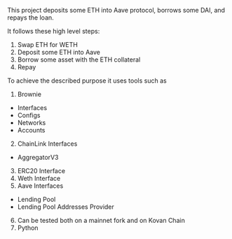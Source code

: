 This project deposits some ETH into Aave protocol, borrows some DAI, and repays the loan. 

It follows these high level steps:

1. Swap ETH for WETH
2. Deposit some ETH into Aave
3. Borrow some asset with the ETH collateral
4. Repay

To achieve the described purpose it uses tools such as

1. Brownie
  - Interfaces
  - Configs
  - Networks
  - Accounts 
2. ChainLink Interfaces
  - AggregatorV3
3. ERC20 Interface
4. Weth Interface
5. Aave Interfaces
  - Lending Pool
  - Lending Pool Addresses Provider
6. Can be tested both on a mainnet fork and on Kovan Chain
7. Python
